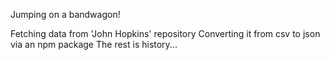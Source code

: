 Jumping on a bandwagon!

Fetching data from 'John Hopkins' repository
Converting it from csv to json via an npm package
The rest is history...